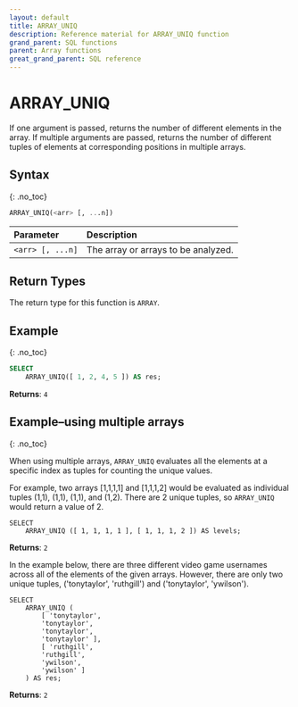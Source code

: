 ```yaml
---
layout: default
title: ARRAY_UNIQ
description: Reference material for ARRAY_UNIQ function
grand_parent: SQL functions
parent: Array functions
great_grand_parent: SQL reference
---
```


# ARRAY\_UNIQ

If one argument is passed, returns the number of different elements in the array. If multiple arguments are passed, returns the number of different tuples of elements at corresponding positions in multiple arrays.

## Syntax
{: .no_toc}

```sql
ARRAY_UNIQ(<arr> [, ...n])
```

| Parameter        | Description                         |
| :---------------- | :----------------------------------- |
| `<arr> [, ...n]` | The array or arrays to be analyzed. |

## Return Types
The return type for this function is `ARRAY`.

## Example
{: .no_toc}

```sql
SELECT
	ARRAY_UNIQ([ 1, 2, 4, 5 ]) AS res;
```

**Returns**: `4`

## Example&ndash;using multiple arrays
{: .no_toc}

When using multiple arrays, `ARRAY_UNIQ` evaluates all the elements at a specific index as tuples for counting the unique values.&#x20;

For example, two arrays \[1,1,1,1] and \[1,1,1,2] would be evaluated as individual tuples (1,1), (1,1), (1,1), and (1,2). There are 2 unique tuples, so `ARRAY_UNIQ` would return a value of 2.

```
SELECT
	ARRAY_UNIQ ([ 1, 1, 1, 1 ], [ 1, 1, 1, 2 ]) AS levels;
```

**Returns**: `2`

In the example below, there are three different video game usernames across all of the elements of the given arrays. However, there are only two unique tuples, ('tonytaylor', 'ruthgill') and ('tonytaylor', 'ywilson').

```
SELECT
	ARRAY_UNIQ (
		[ 'tonytaylor',
		'tonytaylor',
		'tonytaylor',
		'tonytaylor' ],
		[ 'ruthgill',
		'ruthgill',
		'ywilson',
		'ywilson' ]
	) AS res;
```

**Returns**: `2`

